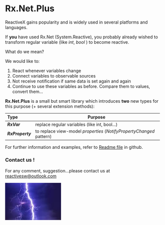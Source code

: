 # Rx.Net.Plus

ReactiveX gains popularity and is widely used in several platforms and languages.

If **you** have used Rx.Net (System.Reactive), you probably already wished to transform regular variable (like *int*, *bool* ) to become reactive.

What do we mean? 

We would like to:

1. React whenever variables change
2. Connect variables to observable sources
3. Not receive notification if same data is set again and again
4. Continue to use these variables as before. Compare them to values, convert them...

**Rx.Net.Plus** is a small but smart library which introduces **two** new types for this purpose (+ several extension methods):

| Type             | Purpose                                                      |
| :--------------- | ------------------------------------------------------------ |
| ***RxVar***      | replace regular variables (like int, bool...)                |
| ***RxProperty*** | to replace view-model *properties* (*NotifyPropertyChanged* pattern) |



For further information and examples, refer to [Readme file](https://github.com/ReactiveSoftware/Rx.Net.Plus/blob/master/Readme.md)  in github.

### Contact us !

For any comment, suggestion...please contact us at [reactivesw@outlook.com](mailto:reactivesw@outlook.com)

![](Images\Logo.jpg)